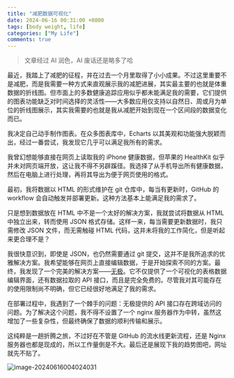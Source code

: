 ```yaml
---
title: "减肥数据可视化"
date: 2024-06-16 00:31:00 +0800
tags: [body weight, life]
categories: ["My Life"]
comments: true
---
```


> 文章经过 AI 润色，AI 废话还是略多了哈

最近，我踏上了减肥的征程，并在过去一个月里取得了小小成果。不过这里重要不是减肥，而是我需要一种方式来直观展示我的减肥进展，其实最主要的也就是体重数据的折线图。但市面上的多数健康追踪应用似乎都未能满足我的需要，它们提供的图表功能缺乏对时间选择的灵活性——大多数应用仅支持以自然日、周或月为单位的折线图展示，其实我需要的也就是我从减肥开始到现在一个区间段的数据变化而已。

我决定自己动手制作图表。在众多图表库中，Echarts 以其美观和功能强大脱颖而出，经过一番尝试，我发现它几乎可以满足我所有的需求。

我曾幻想能够直接在网页上读取我的 iPhone 健康数据，但苹果的 HealthKit 似乎并未对网页端开放，这让我不得不另辟蹊径。我选择了从手机导出所有健康数据，然后在电脑上进行处理，再将其导出为便于网页使用的格式。

最初，我将数据以 HTML 的形式维护在 git 仓库中，每当有更新时，GitHub 的 workflow 会自动触发并部署更新。这种方法基本上能满足我的需求了。

只是想到数据放在 HTML 中不是一个太好的解决方案，我就尝试将数据从 HTML 中独立出来，转而使用 JSON 格式存储。这样一来，每当需要更新数据时，我只需修改 JSON 文件，而无需触碰 HTML 代码，这并未将我的工作简化，但是听起来更合理不是？

我很快意识到，即使是 JSON，也仍然需要通过 git 提交，这并不是我所追求的优雅解决方案。我希望能够在网页上直接编辑数据，于是开始探索不同的方案。最终，我发现了一个完美的解决方案——[无极](https://wujicode.cn)。它不仅提供了一个可视化的表格数据编辑界面，还有数据拉取的 API 接口，而且是完全免费的。尽管我对其可能存在的使用限制尚不明确，但它已经很好地满足了我的需求。

在部署过程中，我遇到了一个棘手的问题：无极提供的 API 接口存在跨域访问的问题。为了解决这个问题，我不得不设置了一个 nginx 服务器作为中转，虽然这增加了一些复杂性，但最终确保了数据的顺利传输和展示。

这纯粹是一趟折腾之旅，不过好在不管是 GitHub 的流水线更新流程，还是 Nginx 服务器也都是现成的，所以工作量倒是不大。最后还是展现下我的趋势图吧，网址就先不贴了。

![image-20240616004024031](https://pic-1251468582.picsh.myqcloud.com/pic/2024/06/16/d21e1a.png)
